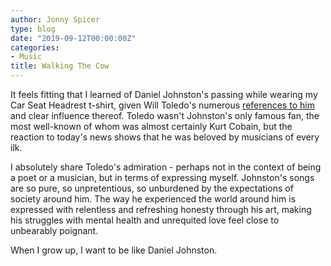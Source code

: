 ```yaml
---
author: Jonny Spicer
type: blog
date: "2019-09-12T00:00:00Z"
categories:
- Music
title: Walking The Cow
---
```

It feels fitting that I learned of Daniel Johnston's passing while wearing my Car Seat Headrest t-shirt, given Will Toledo's
numerous [references to him](https://genius.com/Car-seat-headrest-feel-like-daniel-johnston-lyrics) and clear influence thereof. Toledo wasn't Johnston's only famous fan, the most well-known of whom was almost certainly Kurt Cobain, but the reaction to today's
news shows that he was beloved by musicians of every ilk.

I absolutely share Toledo's admiration - perhaps not in the context of being a poet or a musician, but in terms of expressing myself.
Johnston's songs are so pure, so unpretentious, so unburdened by the expectations of society around him. The way he experienced the
world around him is expressed with relentless and refreshing honesty through his art, making his struggles with mental health and
unrequited love feel close to unbearably poignant.

When I grow up, I want to be like Daniel Johnston.
